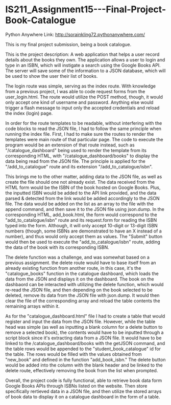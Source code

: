 # IS211_Assignment15---Final-Project-Book-Catalogue

Python Anywhere Link: http://sorainkling72.pythonanywhere.com/

This is my final project submission, being a book catalogue.

This is the project description: A web application that helps a user record details about the books they own. The application allows a user to login and type in an ISBN, which will instigate a search using the Google Books API. The server will save some of the information to a JSON database, which will be used to show the user their list of books.

The login route was simple, serving as the index route. With knowledge from a previous project, I was able to code request forms from the user_login.html. The route would utilize the POST method, though, it would only accept one kind of username and password. Anything else would trigger a flash message to input only the accepted credentials and reload the index (login) page.

In order for the route templates to be readable, without interfering with the code blocks to read the JSON file, I had to follow the same principle when running the index file. First, I had to make sure the routes to render the templates were main route of that particular page. The code to execute the program would be an extension of that route instead, such as "/catalogue_dashboard" being used to render the template from its corresponding HTML, with "/catalogue_dashboard/books" to display the data being read from the JSON file. The principle is applied for the "/add_to_catalogue" route and its extension "/add_to_catalogue/isbn".

This brings me to the other matter, adding data to the JSON file, as well as create the file should one not already exist. The data received from the HTML form would be the ISBN of the book hosted on Google Books. Plus, the inputted ISBN would be added to the API link provided, and the data parsed & detected from the link would be added accordingly to the JSON file. The data would be added on the list as an array to the file with the append command, and then save it to the JSON file using json.dump. In the corresponding HTML, add_book.html, the form would correspond to the "add_to_catalogue/isbn" route and its request.form for reading the ISBN typed into the form. Although, it will only accept 10-digit or 13-digit ISBN numbers (though, some ISBNs are demonstrated to have an X instead of a number), and thus would only accept them as values. The "Submit" button would then be used to execute the "add_to_catalogue/isbn" route, adding the data of the book with its corresponding ISBN.

The delete function was a challenge, and was somewhat based on a previous assignment. the delete route would have to base itself from an already existing function from another route, in this case, it's the "catalogue_books" function in the catalogue dashboard, which loads the data from the JSON and displays it on the dashboard. The book on the dashbaord can be interacted with utilizing the delete function, which would re-read the JSON file, and then depending on the book selected to be deleted, remove its data from the JSON file with json.dump. It would then clear the file of the corresponding array and reload the table contents the remaining arrays within it.

As for the "catalogue_dashboard.html" file I had to create a table that would register and input the data from the JSON file. However, while the table head was simple (as well as inputting a blank column for a delete button to remove a selected book), the contents would have to be inputted through a script block since it's extracting data from a JSON file. It would have to be linked to the /catalogue_dashboard/books with the getJSON command, and the table rows would be appended to the "student_book_catalogue" id for the table. The rows would be filled with the values obtained from "new_book" and defined in the function "add_book_isbn." The delete button would be added into the column with the blank header and be linked to the delete route, effectively removing the book from the list when prompted.

Overall, the project code is fully functional, able to retrieve book data form Google Books APIs through ISBNs listed on the website. Then store specifically rertieved data in a JSON file, and then utilize the stored arrays of book data to display it on a catalogue dashboard in the form of a table.
